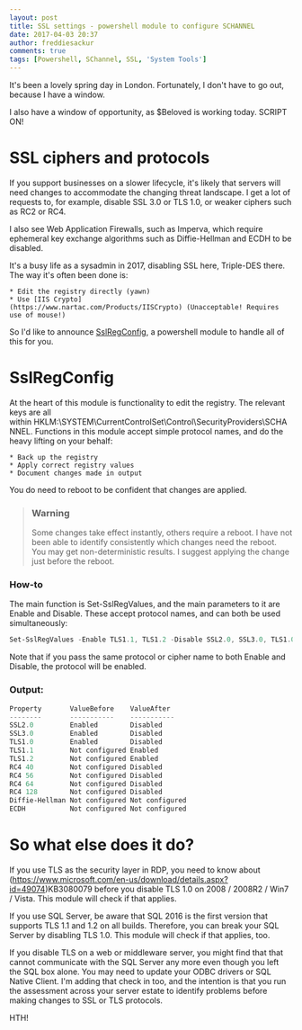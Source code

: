 ```yaml
---
layout: post
title: SSL settings - powershell module to configure SCHANNEL
date: 2017-04-03 20:37
author: freddiesackur
comments: true
tags: [Powershell, SChannel, SSL, 'System Tools']
---
```

It's been a lovely spring day in London. Fortunately, I don't have to go out, because I have a window.

I also have a window of opportunity, as $Beloved is working today. SCRIPT ON!


# SSL ciphers and protocols
If you support businesses on a slower lifecycle, it's likely that servers will need changes to accommodate the changing threat landscape. I get a lot of requests to, for example, disable SSL 3.0 or TLS 1.0, or weaker ciphers such as RC2 or RC4.

I also see Web Application Firewalls, such as Imperva, which require ephemeral key exchange algorithms such as Diffie-Hellman and ECDH to be disabled.

It's a busy life as a sysadmin in 2017, disabling SSL here, Triple-DES there. The way it's often been done is:

	* Edit the registry directly (yawn)
	* Use [IIS Crypto](https://www.nartac.com/Products/IISCrypto) (Unacceptable! Requires use of mouse!)

So I'd like to announce [SslRegConfig](https://github.com/fsackur/SslRegConfig), a powershell module to handle all of this for you.


# SslRegConfig
At the heart of this module is functionality to edit the registry. The relevant keys are all within HKLM:\SYSTEM\CurrentControlSet\Control\SecurityProviders\SCHANNEL. Functions in this module accept simple protocol names, and do the heavy lifting on your behalf:

	* Back up the registry
	* Apply correct registry values
	* Document changes made in output

You do need to reboot to be confident that changes are applied.


> ### Warning
> Some changes take effect instantly, others require a reboot. I have not been able to identify consistently which changes need the reboot. You may get non-deterministic results. I suggest applying the change just before the reboot.


### How-to
The main function is Set-SslRegValues, and the main parameters to it are Enable and Disable. These accept protocol names, and can both be used simultaneously:
```powershell
Set-SslRegValues -Enable TLS1.1, TLS1.2 -Disable SSL2.0, SSL3.0, TLS1.0, RC4 -BackupFile C:\backup\schannel.reg
```
Note that if you pass the same protocol or cipher name to both Enable and Disable, the protocol will be enabled.


### Output:
```powershell
Property       ValueBefore    ValueAfter
--------       -----------    -----------
SSL2.0         Enabled        Disabled
SSL3.0         Enabled        Disabled
TLS1.0         Enabled        Disabled
TLS1.1         Not configured Enabled
TLS1.2         Not configured Enabled
RC4 40         Not configured Disabled
RC4 56         Not configured Disabled
RC4 64         Not configured Disabled
RC4 128        Not configured Disabled
Diffie-Hellman Not configured Not configured
ECDH           Not configured Not configured
```

# So what else does it do?
If you use TLS as the security layer in RDP, you need to know about (https://www.microsoft.com/en-us/download/details.aspx?id=49074)KB3080079 before you disable TLS 1.0 on 2008 / 2008R2 / Win7 / Vista. This module will check if that applies.

If you use SQL Server, be aware that SQL 2016 is the first version that supports TLS 1.1 and 1.2 on all builds. Therefore, you can break your SQL Server by disabling TLS 1.0. This module will check if that applies, too.

If you disable TLS on a web or middleware server, you might find that that cannot communicate with the SQL Server any more even though you left the SQL box alone. You may need to update your ODBC drivers or SQL Native Client. I'm adding that check in too, and the intention is that you run the assessment across your server estate to identify problems before making changes to SSL or TLS protocols.

HTH!
